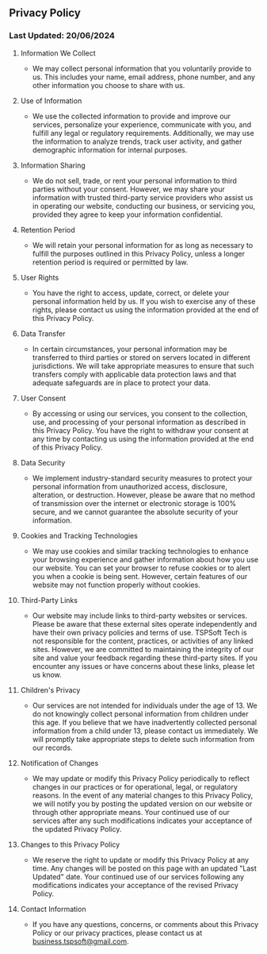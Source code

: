## Privacy Policy
### Last Updated: 20/06/2024

1. Information We Collect
    - We may collect personal information that you voluntarily provide to us. This includes your name, email address, phone number, and any other information you choose to share with us.

2. Use of Information
    - We use the collected information to provide and improve our services, personalize your experience, communicate with you, and fulfill any legal or regulatory requirements. Additionally, we may use the information to analyze trends, track user activity, and gather demographic information for internal purposes.

3. Information Sharing
    - We do not sell, trade, or rent your personal information to third parties without your consent. However, we may share your information with trusted third-party service providers who assist us in operating our website, conducting our business, or servicing you, provided they agree to keep your information confidential.

4. Retention Period
    - We will retain your personal information for as long as necessary to fulfill the purposes outlined in this Privacy Policy, unless a longer retention period is required or permitted by law.

5. User Rights
    - You have the right to access, update, correct, or delete your personal information held by us. If you wish to exercise any of these rights, please contact us using the information provided at the end of this Privacy Policy.

6. Data Transfer
    - In certain circumstances, your personal information may be transferred to third parties or stored on servers located in different jurisdictions. We will take appropriate measures to ensure that such transfers comply with applicable data protection laws and that adequate safeguards are in place to protect your data.

7. User Consent
    - By accessing or using our services, you consent to the collection, use, and processing of your personal information as described in this Privacy Policy. You have the right to withdraw your consent at any time by contacting us using the information provided at the end of this Privacy Policy.

8. Data Security
    - We implement industry-standard security measures to protect your personal information from unauthorized access, disclosure, alteration, or destruction. However, please be aware that no method of transmission over the internet or electronic storage is 100% secure, and we cannot guarantee the absolute security of your information.

9. Cookies and Tracking Technologies
    - We may use cookies and similar tracking technologies to enhance your browsing experience and gather information about how you use our website. You can set your browser to refuse cookies or to alert you when a cookie is being sent. However, certain features of our website may not function properly without cookies.

10. Third-Party Links
    - Our website may include links to third-party websites or services. Please be aware that these external sites operate independently and have their own privacy policies and terms of use. TSPSoft Tech is not responsible for the content, practices, or activities of any linked sites. However, we are committed to maintaining the integrity of our site and value your feedback regarding these third-party sites. If you encounter any issues or have concerns about these links, please let us know.

11. Children's Privacy
    - Our services are not intended for individuals under the age of 13. We do not knowingly collect personal information from children under this age. If you believe that we have inadvertently collected personal information from a child under 13, please contact us immediately. We will promptly take appropriate steps to delete such information from our records.

12. Notification of Changes
    - We may update or modify this Privacy Policy periodically to reflect changes in our practices or for operational, legal, or regulatory reasons. In the event of any material changes to this Privacy Policy, we will notify you by posting the updated version on our website or through other appropriate means. Your continued use of our services after any such modifications indicates your acceptance of the updated Privacy Policy.

13. Changes to this Privacy Policy
    - We reserve the right to update or modify this Privacy Policy at any time. Any changes will be posted on this page with an updated "Last Updated" date. Your continued use of our services following any modifications indicates your acceptance of the revised Privacy Policy.

14. Contact Information
    - If you have any questions, concerns, or comments about this Privacy Policy or our privacy practices, please contact us at business.tspsoft@gmail.com.